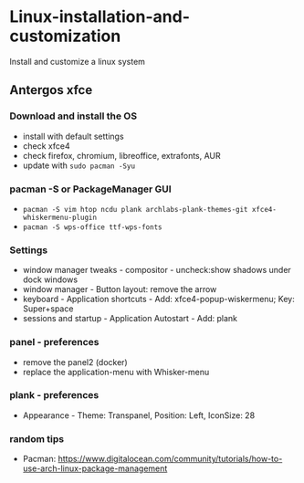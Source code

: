 # Linux-installation-and-customization
Install and customize a linux system
## Antergos xfce
### Download and install the OS
* install with default settings
* check xfce4
* check firefox, chromium, libreoffice, extrafonts, AUR
* update with `sudo pacman -Syu`

### pacman -S or PackageManager GUI
* `pacman -S vim htop ncdu plank archlabs-plank-themes-git xfce4-whiskermenu-plugin`
* `pacman -S wps-office ttf-wps-fonts`

### Settings
* window manager tweaks - compositor - uncheck:show shadows under dock windows
* window manager - Button layout: remove the arrow
* keyboard - Application shortcuts - Add: xfce4-popup-wiskermenu; Key: Super+space
* sessions and startup - Application Autostart - Add: plank

### panel - preferences
* remove the panel2 (docker)
* replace the application-menu with Whisker-menu

### plank - preferences
* Appearance - Theme: Transpanel, Position: Left, IconSize: 28

### random tips
* Pacman: https://www.digitalocean.com/community/tutorials/how-to-use-arch-linux-package-management
